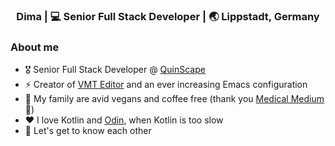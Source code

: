 <div align="center">
<h3> Dima | 💻 Senior Full Stack Developer | 🌏 Lippstadt, Germany </h3> 
</div>

### About me 

- 🎖  Senior Full Stack Developer @ [QuinScape](https://www.quinscape.de/)
- ⚡  Creator of [VMT Editor](https://github.com/Dima-369/VMT-Editor) and an ever increasing Emacs configuration
- 🌿  My family are avid vegans and coffee free (thank you [Medical Medium](https://www.medicalmedium.com/) 🙏)
- ❤ I love Kotlin and [Odin]([https://www.medicalmedium.com/](https://odin-lang.org/)), when Kotlin is too slow
- 💭  Let's get to know each other

<!-- Thank you: https://github.com/bee-san 😉 -->
